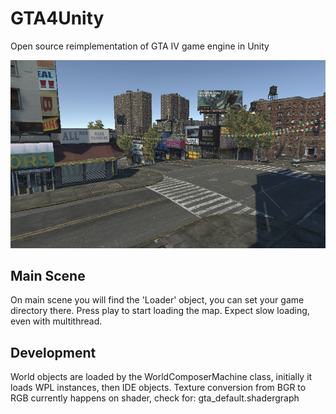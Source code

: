 # GTA4Unity
 Open source reimplementation of GTA IV game engine in Unity

![](Docs/Screenshot.png)

## Main Scene
 On main scene you will find the 'Loader' object, you can set your game directory there. Press play to start loading the map. Expect slow loading, even with multithread.

## Development
 World objects are loaded by the WorldComposerMachine class, initially it loads WPL instances, then IDE objects. Texture conversion from BGR to RGB currently happens on shader, check for: gta_default.shadergraph

